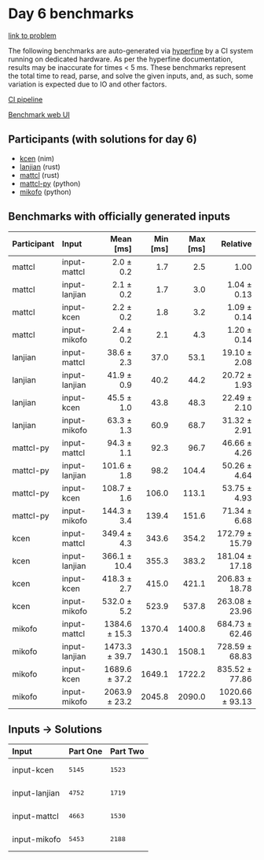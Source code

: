 # Day 6 benchmarks

[link to problem](https://adventofcode.com/2024/day/6)

The following benchmarks are auto-generated via
[hyperfine](https://github.com/sharkdp/hyperfine) by a CI system running on
dedicated hardware. As per the hyperfine documentation, results may be
inaccurate for times < 5 ms. These benchmarks represent the total time to read,
parse, and solve the given inputs, and, as such, some variation is expected due
to IO and other factors.

[CI pipeline](http://ci.papercode.net:8080/teams/main/pipelines/aoc2024)

[Benchmark web UI](https://aoc.ancalagon.black)


## Participants (with solutions for day 6)

- [kcen](https://github.com/kcen/aoc2024) (nim)
- [lanjian](https://github.com/lanjian/aoc-2024) (rust)
- [mattcl](https://github.com/mattcl/aoc2024) (rust)
- [mattcl-py](https://github.com/mattcl/aoc2024-py) (python)
- [mikofo](https://github.com/mikofo/aoc2024) (python)


## Benchmarks with officially generated inputs

| Participant | Input | Mean [ms] | Min [ms] | Max [ms] | Relative |
|:---|:---|---:|---:|---:|---:|
| mattcl | input-mattcl | 2.0 ± 0.2 | 1.7 | 2.5 | 1.00 |
| mattcl | input-lanjian | 2.1 ± 0.2 | 1.7 | 3.0 | 1.04 ± 0.13 |
| mattcl | input-kcen | 2.2 ± 0.2 | 1.8 | 3.2 | 1.09 ± 0.14 |
| mattcl | input-mikofo | 2.4 ± 0.2 | 2.1 | 4.3 | 1.20 ± 0.14 |
| lanjian | input-mattcl | 38.6 ± 2.3 | 37.0 | 53.1 | 19.10 ± 2.08 |
| lanjian | input-lanjian | 41.9 ± 0.9 | 40.2 | 44.2 | 20.72 ± 1.93 |
| lanjian | input-kcen | 45.5 ± 1.0 | 43.8 | 48.3 | 22.49 ± 2.10 |
| lanjian | input-mikofo | 63.3 ± 1.3 | 60.9 | 68.7 | 31.32 ± 2.91 |
| mattcl-py | input-mattcl | 94.3 ± 1.1 | 92.3 | 96.7 | 46.66 ± 4.26 |
| mattcl-py | input-lanjian | 101.6 ± 1.8 | 98.2 | 104.4 | 50.26 ± 4.64 |
| mattcl-py | input-kcen | 108.7 ± 1.6 | 106.0 | 113.1 | 53.75 ± 4.93 |
| mattcl-py | input-mikofo | 144.3 ± 3.4 | 139.4 | 151.6 | 71.34 ± 6.68 |
| kcen | input-mattcl | 349.4 ± 4.3 | 343.6 | 354.2 | 172.79 ± 15.79 |
| kcen | input-lanjian | 366.1 ± 10.4 | 355.3 | 383.2 | 181.04 ± 17.18 |
| kcen | input-kcen | 418.3 ± 2.7 | 415.0 | 421.1 | 206.83 ± 18.78 |
| kcen | input-mikofo | 532.0 ± 5.2 | 523.9 | 537.8 | 263.08 ± 23.96 |
| mikofo | input-mattcl | 1384.6 ± 15.3 | 1370.4 | 1400.8 | 684.73 ± 62.46 |
| mikofo | input-lanjian | 1473.3 ± 39.7 | 1430.1 | 1508.1 | 728.59 ± 68.83 |
| mikofo | input-kcen | 1689.6 ± 37.2 | 1649.1 | 1722.2 | 835.52 ± 77.86 |
| mikofo | input-mikofo | 2063.9 ± 23.2 | 2045.8 | 2090.0 | 1020.66 ± 93.13 |


## Inputs -> Solutions

| Input | Part One | Part Two |
|:---|:---|:---|
|input-kcen|<pre>5145</pre>|<pre>1523</pre>|
|input-lanjian|<pre>4752</pre>|<pre>1719</pre>|
|input-mattcl|<pre>4663</pre>|<pre>1530</pre>|
|input-mikofo|<pre>5453</pre>|<pre>2188</pre>|